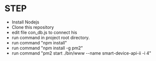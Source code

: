 <h1>STEP</h1>
<ul>
<li> Install Nodejs</li>
<li> Clone this repository</li>
<li> edit file con_db.js to connect his</li>
<li> run command in project root directory. </li>
<li> run command  "npm install"
<li> run command  "npm install -g pm2"</li>
<li> run command  "pm2 start ./bin/www --name smart-device-api-ii -i 4"
</ul>